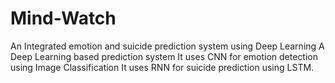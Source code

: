 # Mind-Watch
An Integrated emotion and suicide prediction system using Deep Learning
A Deep Learning based prediction system
It uses CNN for emotion detection using Image Classification
It uses RNN for suicide prediction using LSTM.
